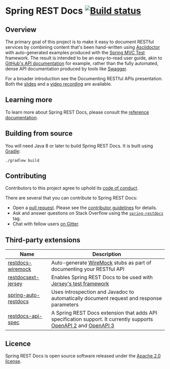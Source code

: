 # Spring REST Docs [![Build status][1]][2]

## Overview

The primary goal of this project is to make it easy to document RESTful services by
combining content that's been hand-written using [Asciidoctor][3] with auto-generated
examples produced with the [Spring MVC Test][4] framework. The result is intended to be
an easy-to-read user guide, akin to [GitHub's API documentation][5] for example, rather
than the fully automated, dense API documentation produced by tools like [Swagger][6].

For a broader introduction see the Documenting RESTful APIs presentation. Both the
[slides][7] and a [video recording][8] are available.

## Learning more

To learn more about Spring REST Docs, please consult the [reference documentation][9].

## Building from source

You will need Java 8 or later to build Spring REST Docs. It is built using [Gradle][10]:

```
./gradlew build
```

## Contributing

Contributors to this project agree to uphold its [code of conduct][11].

There are several that you can contribute to Spring REST Docs:

 - Open a [pull request][12]. Please see the [contributor guidelines][13] for details.
 - Ask and answer questions on Stack Overflow using the [`spring-restdocs`][15] tag.
 - Chat with fellow users [on Gitter][16].

## Third-party extensions

| Name | Description |
| ---- | ----------- |
| [restdocs-wiremock][17] | Auto-generate [WireMock][18] stubs as part of documenting your RESTful API |
| [restdocsext-jersey][19] | Enables Spring REST Docs to be used with [Jersey's test framework][20] |
| [spring-auto-restdocs][21] | Uses introspection and Javadoc to automatically document request and response parameters |
| [restdocs-api-spec][22] | A Spring REST Docs extension that adds API specification support. It currently supports [OpenAPI 2][23] and [OpenAPI 3][24] |

## Licence

Spring REST Docs is open source software released under the [Apache 2.0 license][14].

[1]: https://build.spring.io/plugins/servlet/wittified/build-status/SRD-PUB (Build status)
[2]: https://build.spring.io/browse/SRD-PUB
[3]: http://asciidoctor.org
[4]: http://docs.spring.io/spring-framework/docs/4.1.x/spring-framework-reference/htmlsingle/#spring-mvc-test-framework
[5]: https://developer.github.com/v3/
[6]: http://swagger.io
[7]: https://speakerdeck.com/ankinson/documenting-restful-apis-webinar
[8]: https://www.youtube.com/watch?v=knH5ihPNiUs&feature=youtu.be
[9]: http://docs.spring.io/spring-restdocs/docs/
[10]: http://gradle.org
[11]: CODE_OF_CONDUCT.md
[12]: https://help.github.com/articles/using-pull-requests/
[13]: CONTRIBUTING.md
[14]: https://www.apache.org/licenses/LICENSE-2.0.html
[15]: http://stackoverflow.com/tags/spring-restdocs
[16]: https://gitter.im/spring-projects/spring-restdocs
[17]: https://github.com/ePages-de/restdocs-wiremock
[18]: http://wiremock.org/
[19]: https://github.com/RESTDocsEXT/restdocsext-jersey
[20]: https://jersey.java.net/documentation/latest/test-framework.html
[21]: https://github.com/ScaCap/spring-auto-restdocs
[22]: https://github.com/ePages-de/restdocs-api-spec
[23]: https://github.com/OAI/OpenAPI-Specification/blob/master/versions/2.0.md
[24]: https://github.com/OAI/OpenAPI-Specification/blob/master/versions/3.0.2.md
